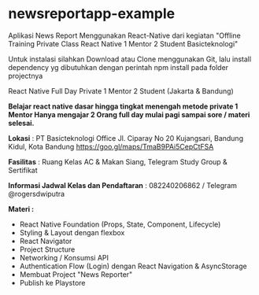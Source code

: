 # newsreportapp-example
Aplikasi News Report Menggunakan React-Native dari kegiatan "Offline Training Private Class React Native 1 Mentor 2 Student Basicteknologi"

Untuk instalasi silahkan Download atau Clone menggunakan Git, lalu install dependency yg dibutuhkan dengan perintah npm install pada folder projectnya

React Native Full Day Private 1 Mentor 2 Student (Jakarta & Bandung)

<strong>Belajar react native dasar hingga tingkat menengah metode private 1 Mentor Hanya mengajar 2 Orang full day mulai pagi sampai sore / materi selesai.</strong>

<strong>Lokasi</strong> : PT Basicteknologi Office Jl. Ciparay No 20 Kujangsari, Bandung Kidul, Kota Bandung https://goo.gl/maps/TmaB9PAi5CepCtFSA

<strong>Fasilitas</strong> : Ruang Kelas AC & Makan Siang, Telegram Study Group & Sertifikat

<strong>Informasi Jadwal Kelas dan Pendaftaran</strong> : 082240206862 / Telegram @rogersdwiputra

<strong>Materi :</strong>
- React Native Foundation (Props, State, Component, Lifecycle)
- Styling & Layout dengan flexbox
- React Navigator
- Project Structure
- Networking / Konsumsi API
- Authentication Flow (Login) dengan React Navigation & AsyncStorage
- Membuat Project "News Reporter"
- Publish ke Playstore
